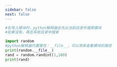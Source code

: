```yaml
---
sidebar: false
next: false
---
```

<BlogInfo/>






```python
#在导入模块时，python解释器会先从当前目录中搜索模块
#如果没有，再在系统目录中搜索

import random
#python解释器内置属性：__file__，可以用来查看模块的路径
print(random.__file__)
rand = random.randint(1,100)
print(rand)
```






<ActionBox />
        
<style>#top-box {margin-top:0.5rem!important;}</style>